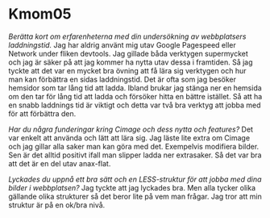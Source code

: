 Kmom05
===============================

*Berätta kort om erfarenheterna med din undersökning av webbplatsers laddningstid.*
Jag har aldrig använt mig utav Google Pagespeed eller Network under fliken devtools. Jag gillade båda verktygen supermycket och jag är säker på att jag kommer ha nytta utav dessa i framtiden. Så jag tyckte att det var en mycket bra övning att få lära sig verktygen och hur man kan förbättra en sidas laddningstid. Det är ofta som jag besöker hemsidor som tar lång tid att ladda. Ibland brukar jag stänga ner en hemsida om den tar för lång tid att ladda och försöker hitta en bättre istället. Så att ha en snabb laddnings tid är viktigt och detta var två bra verktyg att jobba med för att förbättra den.

*Har du några funderingar kring Cimage och dess nytta och features?*
Det var enkelt att använda och lätt att lära sig. Jag läste lite extra om Cimage och jag gillar alla saker man kan göra med det. Exempelvis modifiera bilder. Sen är det alltid positivt ifall man slipper ladda ner extrasaker. Så det var bra att det är en del utav anax-flat.

*Lyckades du uppnå ett bra sätt och en LESS-struktur för att jobba med dina bilder i webbplatsen?*
Jag tyckte att jag lyckades bra. Men alla tycker olika gällande olika strukturer så det beror lite på vem man frågar. Jag tror att min struktur är på en ok/bra nivå. 
